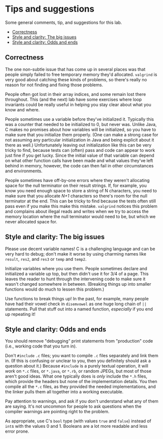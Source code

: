 # Tips and suggestions <!-- omit in toc -->

Some general comments, tip, and suggestions for this lab.

- [Correctness](#correctness)
- [Style and clarity: The big issues](#style-and-clarity-the-big-issues)
- [Style and clarity: Odds and ends](#style-and-clarity-odds-and-ends)
## Correctness

The one non-subtle issue that has come up in several places was that
people simply failed to free temporary memory they'd allocated.
`valgrind` is very good about catching these kinds of problems, so
there's really no reason for not finding and fixing those problems.

People often got lost in their array indices, and some remain
lost there throughout. This (and the next) lab have some exercises
where loop invariants could be really useful in helping you stay clear
about what you know and where.

People sometimes use a variable before they've initialized it.
Typically this was a counter that needed to be initialized to 0, but
never was. Unlike Java, C makes no promises about how variables will
be initialized, so you have to make sure that you initialize them
properly. (One can make a strong case for not assuming any
particular initialization in Java and being explicit about it there
as well.) Unfortunately leaving out initialization like this can be
very tricky to find, because tests can (often) pass and code can
appear to work just fine if you get lucky. Since the initial value of that
variable can depend on what other function calls have been made and
what values they've left behind in memory, however, the code can then
fail in other circumstances and environments.

People sometimes have off-by-one errors where they weren't allocating
space for the null terminator on their result strings. If, for example,
you know you need enough space to store a string of N characters,
you need to make sure that you allocate *N+1* characters so there's
room for the null terminator at the end. This can be tricky to find
because the tests often still pass even if you make this make this
mistake. `valgrind` notices this problem and complains about
illegal reads and writes when we try to access the memory location
where the null terminator would need to be, but which we never
allocated space for.

## Style and clarity: The big issues

Please use decent variable names! C is a challenging language and
can be very hard to debug; don't make it worse by using charming
names like `result`, `res2`, and `res3` or `temp` and `temp2`.

Initialize variables where you use them. People sometimes declare
and initialized a variable up top, but then didn't use it for
3/4 of a page. This leaves the reader to hunt through the
intervening code to make sure it wasn't changed somewhere in
between. (Breaking things up into smaller functions would do much to
lessen this problem.)

Use functions to break things up! In the past, for example, many people
have had their vowel check in `disemvowel` as one huge long chain of `||` statements. Pull that stuff out into a named function, *especially* if
you end up repeating it!

## Style and clarity: Odds and ends

You should remove "debugging" print statements from "production"
code (i.e., working code that you turn in).

Don't `#include` `.c` files; you want to compile `.c` files
separately and link them in. (If this is confusing or unclear to
you, then you definitely should ask a question about it.) Because
`#include` is a purely textual operation, it will *work* on `*.c`
files, or `*.java`, or `*.rb`, or random JPEGs, but most of those
aren't good ideas. What one typically does is *only* include
the `*.h` files, which provide the headers but none of the
implementation details. You then compile all the `*.c` files,
as they provided the needed implementations, and the
linker pulls them all together into a working executable.

Pay attention to warnings, and ask if you don't understand what any
of them are saying. It's not uncommon for people to ask questions when the
compiler warnings are pointing right to the problem.

As appropriate, use C's `bool` type (with values `true` and `false`)
instead of `int`s with the values 0 and 1. Booleans are a lot more
readable and less error prone.
